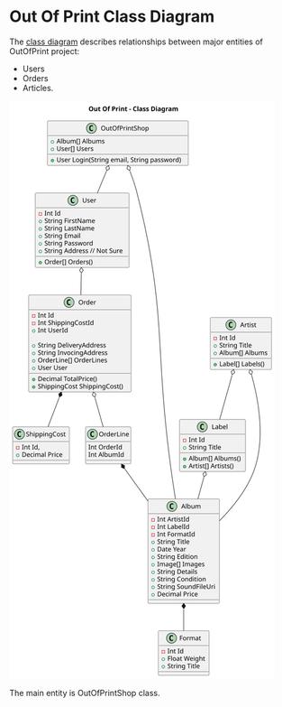 # Out Of Print Class Diagram

The [class diagram](docs/OutOfPrint.uml) describes relationships between major entities of OutOfPrint project:
- Users
- Orders
- Articles. 

![Alt text](docs/images/OutOfPrint.Class.Diagram.svg?raw=true "Class Diagram")

The main entity is OutOfPrintShop class.

